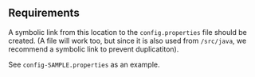 ## Requirements

A symbolic link from this location to the `config.properties` file should be created.  (A file will
work too, but since it is also used from `/src/java`, we recommend a symbolic link to prevent
duplicatiton).

See `config-SAMPLE.properties` as an example.
